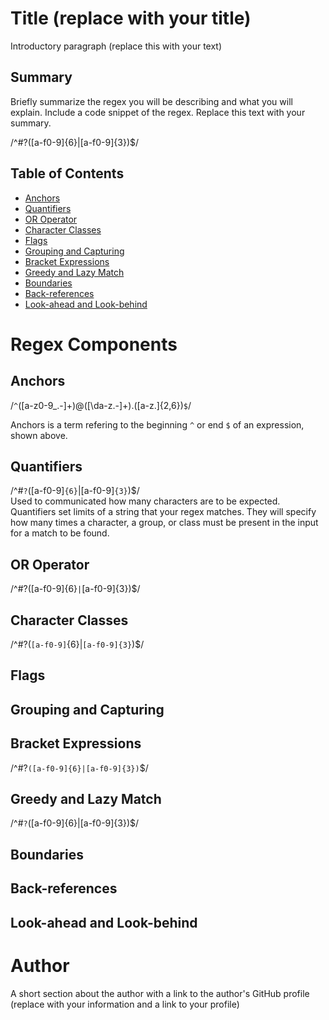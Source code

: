# Title (replace with your title)

Introductory paragraph (replace this with your text)

## Summary

Briefly summarize the regex you will be describing and what you will explain. Include a code snippet of the regex. Replace this text with your summary.

/^#?([a-f0-9]{6}|[a-f0-9]{3})$/

## Table of Contents

- [Anchors](#anchors)
- [Quantifiers](#quantifiers)
- [OR Operator](#or-operator)
- [Character Classes](#character-classes)
- [Flags](#flags)
- [Grouping and Capturing](#grouping-and-capturing)
- [Bracket Expressions](#bracket-expressions)
- [Greedy and Lazy Match](#greedy-and-lazy-match)
- [Boundaries](#boundaries)
- [Back-references](#back-references)
- [Look-ahead and Look-behind](#look-ahead-and-look-behind)

# Regex Components

## Anchors

/`^`([a-z0-9_\.-]+)@([\da-z\.-]+)\.([a-z\.]{2,6})`$`/


Anchors is a term refering to the beginning ``` ^ ``` or end ``` $ ``` of an expression, shown above.

## Quantifiers
/^#`?`([a-f0-9]`{6}`|[a-f0-9]`{3}`)$/
<br>
Used to communicated how many characters are to be expected. Quantifiers set limits of a string that your regex matches. They will specify how many times a character, a group, or class must be present in the input for a match to be found. 

## OR Operator
/^#?([a-f0-9]{6}`|`[a-f0-9]{3})$/

## Character Classes
/^#?(`[a-f0-9]`{6}|`[a-f0-9]{3}`)$/

## Flags

## Grouping and Capturing

## Bracket Expressions
/^#?`([a-f0-9]{6}|[a-f0-9]{3})`$/

## Greedy and Lazy Match
/^#`?`([a-f0-9]{6}|[a-f0-9]{3})$/

## Boundaries

## Back-references

## Look-ahead and Look-behind

# Author

A short section about the author with a link to the author's GitHub profile (replace with your information and a link to your profile)